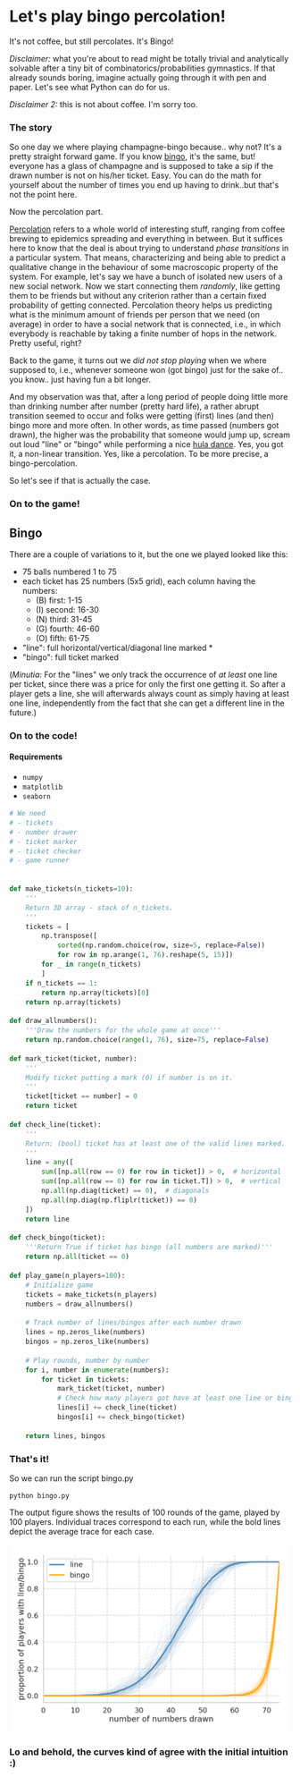 # Let's play bingo percolation! 

It's not coffee, but still percolates. It's Bingo!

_Disclaimer:_ what you're about to read might be totally trivial and analytically
solvable after a tiny bit of combinatorics/probabilities gymnastics. 
If that already sounds boring, imagine actually going through it with pen and 
paper. Let's see what Python can do for us.

_Disclaimer 2:_ this is not about coffee. I'm sorry too.


### The story
So one day we where playing champagne-bingo because.. why not?
It's a pretty straight forward game. 
If you know [bingo](https://en.wikipedia.org/wiki/Bingo_(U.S.)), it's the same,
 but! everyone has a glass of champagne and is supposed to take a sip if the 
 drawn number is not on his/her ticket. Easy.
You can do the math for yourself about the number of times you end up having
to drink..but that's not the point here.

Now the percolation part. 

[Percolation](https://en.wikipedia.org/wiki/Percolation_theory) refers to
 a whole world of interesting stuff, ranging from coffee brewing to epidemics 
 spreading and everything in between. 
But it suffices here to know that the deal is about trying to understand 
_phase transitions_ in a particular system.
That means, characterizing and being able to predict a qualitative change in 
the behaviour of some macroscopic property of the system. 
For example, let's say we have a bunch of isolated new users of a new social 
network.
Now we start connecting them _randomly_, like getting them to be friends but 
without any criterion rather than a certain fixed probability of getting connected.
Percolation theory helps us predicting what is the minimum amount of friends per
 person that we need (on average) in order to have a social network that is 
 connected, i.e., in which everybody is reachable by taking a finite number of
 hops in the network.
Pretty useful, right? 

Back to the game, it turns out we _did not stop playing_ when we where
supposed to, i.e., whenever someone won (got bingo) just for the sake of.. 
you know.. just having fun a bit longer.

And my observation was that, after a long period of people doing little more 
than drinking number after number (pretty hard life), a rather abrupt transition 
seemed to occur and folks were getting (first) lines (and then) bingo more and 
more often.
In other words, as time passed (numbers got drawn), the higher was the
 probability that someone would jump up, scream out loud "line" or "bingo" 
 while performing a nice [hula dance](https://www.youtube.com/watch?v=r3JAM1nuNAk).
Yes, you got it, a non-linear transition. 
Yes, like a percolation. To be more precise, a bingo-percolation.

So let's see if that is actually the case.

### On to the game!

Bingo 
-----
There are a couple of variations to it, but the one we played looked like this:
- 75 balls numbered 1 to 75
- each ticket has 25 numbers (5x5 grid), each column having the numbers:
    - (B) first:  1-15
    - (I) second: 16-30
    - (N) third:  31-45
    - (G) fourth: 46-60
    - (O) fifth:  61-75 
- "line": full horizontal/vertical/diagonal line marked *
- "bingo": full ticket marked

(_Minutia:_ For the "lines" we only track the occurrence of _at least_ one line per ticket,
since there was a price for only the first one getting it.
So after a player gets a line, she will afterwards always count as simply having
at least one line, independently from the fact that she can get a different line 
in the future.)

### On to the code!
#### Requirements
- `numpy`
- `matplotlib`
- `seaborn`

```python
# We need
# - tickets
# - number drawer
# - ticket marker
# - ticket checker 
# - game runner


def make_tickets(n_tickets=10):
    '''
    Return 3D array - stack of n_tickets.
    ''' 
    tickets = [
        np.transpose([
            sorted(np.random.choice(row, size=5, replace=False))
            for row in np.arange(1, 76).reshape(5, 15)])
        for _ in range(n_tickets)
        ]
    if n_tickets == 1:
        return np.array(tickets)[0]
    return np.array(tickets) 

def draw_allnumbers():
    '''Draw the numbers for the whole game at once'''
    return np.random.choice(range(1, 76), size=75, replace=False)

def mark_ticket(ticket, number):
    '''
    Modify ticket putting a mark (0) if number is on it.
    '''
    ticket[ticket == number] = 0
    return ticket

def check_line(ticket):
    '''
    Return: (bool) ticket has at least one of the valid lines marked.
    '''
    line = any([
        sum([np.all(row == 0) for row in ticket]) > 0,  # horizontal
        sum([np.all(row == 0) for row in ticket.T]) > 0,  # vertical
        np.all(np.diag(ticket) == 0),  # diagonals
        np.all(np.diag(np.fliplr(ticket)) == 0)
    ])
    return line

def check_bingo(ticket):
    '''Return True if ticket has bingo (all numbers are marked)'''
    return np.all(ticket == 0) 
    
def play_game(n_players=100):
    # Initialize game
    tickets = make_tickets(n_players)
    numbers = draw_allnumbers()

    # Track number of lines/bingos after each number drawn
    lines = np.zeros_like(numbers)
    bingos = np.zeros_like(numbers)

    # Play rounds, number by number
    for i, number in enumerate(numbers):
        for ticket in tickets:
            mark_ticket(ticket, number)
            # Check how many players got have at least one line or bingo
            lines[i] += check_line(ticket)
            bingos[i] += check_bingo(ticket)
    
    return lines, bingos
```

### That's it!
So we can run the script bingo.py
```
python bingo.py
```

The output figure shows the results of 100 rounds of the game, played by
100 players.
Individual traces correspond to each run, while the bold lines depict the 
average trace for each case.

![png](https://github.com/fabridamicelli/bingo_percolation/blob/master/images/lines_and_bingos.png)

### Lo and behold, the curves kind of agree with the initial intuition :)

